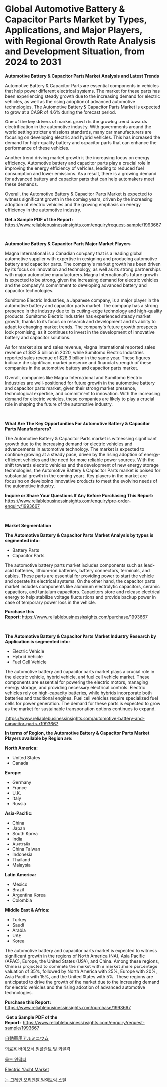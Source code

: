 <p><h1>Global Automotive Battery & Capacitor Parts Market by Types, Applications, and Major Players, with Regional Growth Rate Analysis and Development Situation, from 2024 to 2031</h1></p><p><strong>Automotive Battery & Capacitor Parts Market Analysis and Latest Trends</strong></p>
<p><p>Automotive Battery & Capacitor Parts are essential components in vehicles that help power different electrical systems. The market for these parts has been experiencing steady growth due to the increasing demand for electric vehicles, as well as the rising adoption of advanced automotive technologies. The Automotive Battery & Capacitor Parts Market is expected to grow at a CAGR of 4.6% during the forecast period.</p><p>One of the key drivers of market growth is the growing trend towards electrification in the automotive industry. With governments around the world setting stricter emissions standards, many car manufacturers are focusing on developing electric and hybrid vehicles. This has increased the demand for high-quality battery and capacitor parts that can enhance the performance of these vehicles.</p><p>Another trend driving market growth is the increasing focus on energy efficiency. Automotive battery and capacitor parts play a crucial role in improving the energy efficiency of vehicles, leading to reduced fuel consumption and lower emissions. As a result, there is a growing demand for advanced battery and capacitor parts that can help automakers meet these demands.</p><p>Overall, the Automotive Battery & Capacitor Parts Market is expected to witness significant growth in the coming years, driven by the increasing adoption of electric vehicles and the growing emphasis on energy efficiency in the automotive industry.</p></p>
<p><strong>Get a Sample PDF of the Report:&nbsp;</strong> <a href="https://www.reliablebusinessinsights.com/enquiry/request-sample/1993667">https://www.reliablebusinessinsights.com/enquiry/request-sample/1993667</a></p>
<p>&nbsp;</p>
<p><strong>Automotive Battery & Capacitor Parts Major Market Players</strong></p>
<p><p>Magna International is a Canadian company that is a leading global automotive supplier with expertise in designing and producing automotive battery and capacitor parts. The company's market growth has been driven by its focus on innovation and technology, as well as its strong partnerships with major automotive manufacturers. Magna International's future growth is expected to be strong, given the increasing demand for electric vehicles and the company's commitment to developing advanced battery and capacitor technologies.</p><p>Sumitomo Electric Industries, a Japanese company, is a major player in the automotive battery and capacitor parts market. The company has a strong presence in the industry due to its cutting-edge technology and high-quality products. Sumitomo Electric Industries has experienced steady market growth, thanks to its focus on research and development and its ability to adapt to changing market trends. The company's future growth prospects look promising, as it continues to invest in the development of innovative battery and capacitor solutions.</p><p>As for market size and sales revenue, Magna International reported sales revenue of $32.5 billion in 2020, while Sumitomo Electric Industries reported sales revenue of $28.3 billion in the same year. These figures indicate the significant market presence and financial strength of these companies in the automotive battery and capacitor parts market.</p><p>Overall, companies like Magna International and Sumitomo Electric Industries are well-positioned for future growth in the automotive battery and capacitor parts market, given their strong market presence, technological expertise, and commitment to innovation. With the increasing demand for electric vehicles, these companies are likely to play a crucial role in shaping the future of the automotive industry.</p></p>
<p>&nbsp;</p>
<p><strong>What Are The Key Opportunities For Automotive Battery & Capacitor Parts Manufacturers?</strong></p>
<p><p>The Automotive Battery & Capacitor Parts market is witnessing significant growth due to the increasing demand for electric vehicles and advancements in automotive technology. The market is expected to continue growing at a steady pace, driven by the rising adoption of energy-efficient vehicles and the need for more reliable power sources. With the shift towards electric vehicles and the development of new energy storage technologies, the Automotive Battery & Capacitor Parts market is poised for substantial growth in the coming years. Key players in the market are focusing on developing innovative products to meet the evolving needs of the automotive industry.</p></p>
<p><strong>Inquire or Share Your Questions If Any Before Purchasing This Report:</strong> <a href="https://www.reliablebusinessinsights.com/enquiry/pre-order-enquiry/1993667">https://www.reliablebusinessinsights.com/enquiry/pre-order-enquiry/1993667</a></p>
<p>&nbsp;</p>
<p><strong>Market Segmentation</strong></p>
<p><strong>The Automotive Battery & Capacitor Parts Market Analysis by types is segmented into:</strong></p>
<p><ul><li>Battery Parts</li><li>Capacitor Parts</li></ul></p>
<p><p>The automotive battery parts market includes components such as lead-acid batteries, lithium-ion batteries, battery connectors, terminals, and cables. These parts are essential for providing power to start the vehicle and operate its electrical systems. On the other hand, the capacitor parts market includes components like aluminum electrolytic capacitors, ceramic capacitors, and tantalum capacitors. Capacitors store and release electrical energy to help stabilize voltage fluctuations and provide backup power in case of temporary power loss in the vehicle.</p></p>
<p><strong>Purchase this Report:&nbsp;</strong><a href="https://www.reliablebusinessinsights.com/purchase/1993667">https://www.reliablebusinessinsights.com/purchase/1993667</a></p>
<p>&nbsp;</p>
<p><strong>The Automotive Battery & Capacitor Parts Market Industry Research by Application is segmented into:</strong></p>
<p><ul><li>Electric Vehicle</li><li>Hybrid Vehicle</li><li>Fuel Cell Vehicle</li></ul></p>
<p><p>The automotive battery and capacitor parts market plays a crucial role in the electric vehicle, hybrid vehicle, and fuel cell vehicle market. These components are essential for powering the electric motors, managing energy storage, and providing necessary electrical controls. Electric vehicles rely on high-capacity batteries, while hybrids incorporate both batteries and traditional engines. Fuel cell vehicles require specialized fuel cells for power generation. The demand for these parts is expected to grow as the market for sustainable transportation options continues to expand.</p></p>
<p><a href="https://www.reliablebusinessinsights.com/automotive-battery-and-capacitor-parts-r1993667">&nbsp;https://www.reliablebusinessinsights.com/automotive-battery-and-capacitor-parts-r1993667</a></p>
<p><strong>In terms of Region, the Automotive Battery & Capacitor Parts Market Players available by Region are:</strong></p>
<p>
    <p> <strong> North America: </strong>
        <ul>
            <li>United States</li>
            <li>Canada</li>
        </ul>
        </p> 
    <p> <strong> Europe: </strong>
        <ul>
            <li>Germany</li>
            <li>France</li>
            <li>U.K.</li>
            <li>Italy</li>
            <li>Russia</li>
        </ul>
        </p> 
    <p> <strong> Asia-Pacific: </strong>
        <ul>
            <li>China</li>
            <li>Japan</li>
            <li>South Korea</li>
            <li>India</li>
            <li>Australia</li>
            <li>China Taiwan</li>
            <li>Indonesia</li>
            <li>Thailand</li>
            <li>Malaysia</li>
        </ul>
        </p> 
    <p> <strong> Latin America: </strong>
        <ul>
            <li>Mexico</li>
            <li>Brazil</li>
            <li>Argentina Korea</li>
            <li>Colombia</li>
        </ul>
        </p> 
    <p> <strong> Middle East & Africa: </strong>
        <ul>
            <li>Turkey</li>
            <li>Saudi</li>
            <li>Arabia</li>
            <li>UAE</li>
            <li>Korea</li>
        </ul>
    </p>
    </p>
<p><p>The automotive battery and capacitor parts market is expected to witness significant growth in the regions of North America (NA), Asia Pacific (APAC), Europe, the United States (USA), and China. Among these regions, China is projected to dominate the market with a market share percentage valuation of 35%, followed by North America with 25%, Europe with 20%, Asia Pacific with 15%, and the United States with 5%. These regions are anticipated to drive the growth of the market due to the increasing demand for electric vehicles and the rising adoption of advanced automotive technologies.</p></p>
<p><strong>Purchase this Report: </strong><a href="https://www.reliablebusinessinsights.com/purchase/1993667">https://www.reliablebusinessinsights.com/purchase/1993667</a></p>
<p>&nbsp;<strong>Get a Sample PDF of the Report:&nbsp;&nbsp;</strong><a href="https://www.reliablebusinessinsights.com/enquiry/request-sample/1993667">https://www.reliablebusinessinsights.com/enquiry/request-sample/1993667</a></p>
<p><strong></strong></p>
<p><p><a href="https://github.com/AbigaleHuel/Market-Research-Report-List-1/blob/main/6171601128321.md">自動車用アルミニウム</a></p><p><a href="https://github.com/royErdmtyan906778/Market-Research-Report-List-2/blob/main/1175144115571.md">의료용 바이오닉 임플란트 및 외골격</a></p><p><a href="https://medium.com/@mathieu.rico66/%EA%B8%88%ED%98%95-%EC%9D%B8%EB%8D%95%ED%84%B0-%EC%8B%9C%EC%9E%A5-%EC%A0%90%EC%9C%A0%EC%9C%A8-%EB%B0%8F-%EC%8B%A0%EA%B7%9C-%ED%8A%B8%EB%A0%8C%EB%93%9C-%EB%B6%84%EC%84%9D-%EC%9C%A0%ED%98%95-%EC%9D%91%EC%9A%A9-%EC%B5%9C%EC%A2%85-%EC%82%AC%EC%9A%A9%EC%B2%98-%EB%B0%8F-2024%EB%85%84%EB%B6%80%ED%84%B0-2031%EB%85%84%EA%B9%8C%EC%A7%80%EC%9D%98-%EC%98%88%EC%B8%A1%EC%9D%84-%ED%86%B5%ED%95%B4-b7369a15b771">몰드 인덕터</a></p><p><a href="https://github.com/arionmp/Market-Research-Report-List-3/blob/main/electric-yacht-market.md">Electric Yacht Market</a></p><p><a href="https://medium.com/@rowedrowe/%EB%AF%B8%EB%A6%BD%EC%9E%90-%EC%A7%80%ED%96%A5%EB%90%98%EC%A7%80-%EC%95%8A%EC%9D%80-%EC%A0%84%EA%B8%B0%EA%B0%95%EC%B2%A0-%EC%8B%9C%EC%9E%A5-%EB%8F%99%ED%96%A5-%EB%B0%8F-%EB%B6%84%EC%84%9D-%EB%AF%B8%EB%9E%98-%EC%84%B1%EC%9E%A5%EC%9D%84-%EC%9C%84%ED%95%9C-%EA%B8%B0%ED%9A%8C%EC%99%80-%EB%8F%84%EC%A0%84-2024-2031-629140616086">논 그레인 오리엔탈 일렉트릭 스틸</a></p></p>